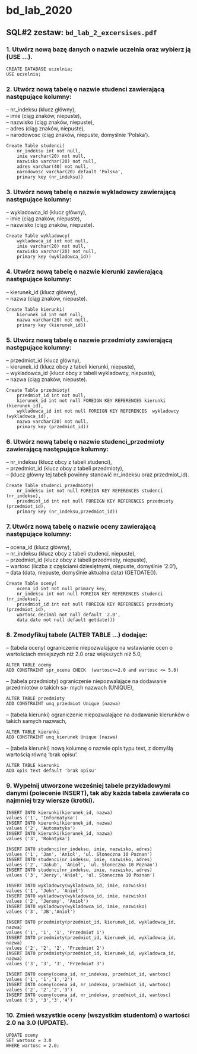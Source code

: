 # bd_lab_2020
## SQL#2 zestaw: `bd_lab_2_excersises.pdf`  
### 1. Utwórz nową bazę danych o nazwie uczelnia oraz wybierz ją (USE ...).

```
CREATE DATABASE uczelnia;
USE uczelnia;
```

### 2. Utwórz nową tabelę o nazwie studenci zawierającą następujące kolumny:
– nr_indeksu (klucz główny),           
– imie (ciąg znaków, niepuste),            
– nazwisko (ciąg znaków, niepuste),           
– adres (ciąg znaków, niepuste),            
– narodowosc (ciąg znaków, niepuste, domyślnie ‘Polska’).

```
Create Table studenci(
	nr_indeksu int not null,
	imie varchar(20) not null,
	nazwisko varchar(20) not null,
	adres varchar(40) not null,
	narodowosc varchar(20) default 'Polska',
	primary key (nr_indeksu))
```

### 3. Utwórz nową tabelę o nazwie wykladowcy zawierającą następujące kolumny:
– wykladowca_id (klucz główny),    
– imie (ciąg znaków, niepuste),    
– nazwisko (ciąg znaków, niepuste).

```
Create Table wykladowcy(
	wykladowca_id int not null,
	imie varchar(20) not null,
	nazwisko varchar(20) not null,
	primary key (wykladowca_id))
```

### 4. Utwórz nową tabelę o nazwie kierunki zawierającą następujące kolumny:
– kierunek_id (klucz główny),     
– nazwa (ciąg znaków, niepuste).

```
Create Table kierunki(
	kierunek_id int not null,
	nazwa varchar(20) not null,
	primary key (kierunek_id))
```

### 5. Utwórz nową tabelę o nazwie przedmioty zawierającą następujące kolumny:
– przedmiot_id (klucz główny),     
– kierunek_id (klucz obcy z tabeli kierunki, niepuste),    
– wykladowca_id (klucz obcy z tabeli wykladowcy, niepuste),    
– nazwa (ciąg znaków, niepuste).

```
Create Table przedmioty(
	przedmiot_id int not null,
	kierunek_id int not null FOREIGN KEY REFERENCES kierunki (kierunek_id), 
	wykladowca_id int not null FOREIGN KEY REFERENCES  wykladowcy (wykladowca_id),
	nazwa varchar(20) not null,
	primary key (przedmiot_id))
```

### 6. Utwórz nową tabelę o nazwie studenci_przedmioty zawierającą następujące kolumny:

– nr_indeksu (klucz obcy z tabeli studenci),   
– przedmiot_id (klucz obcy z tabeli przedmioty),   
– (klucz główny tej tabeli powinny stanowić nr_indeksu oraz przedmiot_id). 

```
Create Table studenci_przedmioty(
	nr_indeksu int not null FOREIGN KEY REFERENCES studenci (nr_indeksu),
	przedmiot_id int not null FOREIGN KEY REFERENCES przedmioty (przedmiot_id), 
	primary key (nr_indeksu,przedmiot_id))
```

### 7. Utwórz nową tabelę o nazwie oceny zawierającą następujące kolumny:
– ocena_id (klucz główny),   
– nr_indeksu (klucz obcy z tabeli studenci, niepuste),   
– przedmiot_id (klucz obcy z tabeli przedmioty, niepuste),   
– wartosc (liczba z częściami dziesiętnymi, niepuste, domyślnie ‘2.0’),   
– data (data, niepuste, domyślnie aktualna data) (GETDATE()).

```
Create Table oceny(
	ocena_id int not null primary key,
	nr_indeksu int not null FOREIGN KEY REFERENCES studenci (nr_indeksu),
	przedmiot_id int not null FOREIGN KEY REFERENCES przedmioty (przedmiot_id), 
	wartosc decimal not null default '2.0',
	data date not null default getdate())
```

### 8. Zmodyfikuj tabele (ALTER TABLE ...) dodając:
– (tabela oceny) ograniczenie niepozwalające na wstawianie ocen o wartościach mniejszych
niż 2.0 oraz większych niż 5.0,   

```
ALTER TABLE oceny
ADD CONSTRAINT spr_ocena CHECK  (wartosc>=2.0 and wartosc <= 5.0)
```

– (tabela przedmioty) ograniczenie niepozwalające na dodawanie przedmiotów o takich sa-
mych nazwach (UNIQUE),   

```
ALTER TABLE przedmioty
ADD CONSTRAINT unq_przedmiot Unique (nazwa)
```

– (tabela kierunki) ograniczenie niepozwalające na dodawanie kierunków o takich samych
nazwach,   

```
ALTER TABLE kierunki
ADD CONSTRAINT unq_kierunek Unique (nazwa)
```

– (tabela kierunki) nową kolumnę o nazwie opis typu text, z domyślą wartością równą
‘brak opisu’. 

```
ALTER TABLE kierunki
ADD opis text default 'brak opisu'
```


### 9. Wypełnij utworzone wcześniej tabele przykładowymi danymi (polecenie INSERT), tak aby każda tabela zawierała co najmniej trzy wiersze (krotki).

```
INSERT INTO kierunki(kierunek_id, nazwa)
values ('1', 'Informatyka')
INSERT INTO kierunki(kierunek_id, nazwa)
values ('2', 'Automatyka')
INSERT INTO kierunki(kierunek_id, nazwa)
values ('3', 'Robotyka')
```
```
INSERT INTO studenci(nr_indeksu, imie, nazwisko, adres)
values ('1', 'Jan', 'Anioł', 'ul. Słoneczna 10 Poznan')
INSERT INTO studenci(nr_indeksu, imie, nazwisko, adres)
values ('2', 'Jakub', 'Anioł', 'ul. Słoneczna 10 Poznan')
INSERT INTO studenci(nr_indeksu, imie, nazwisko, adres)
values ('3', 'Jerzy','Anioł', 'ul. Słoneczna 10 Poznan')
```
```
INSERT INTO wykladowcy(wykladowca_id, imie, nazwisko)
values ('1', 'John', 'Anioł')
INSERT INTO wykladowcy(wykladowca_id, imie, nazwisko)
values ('2', 'Jeremy', 'Anioł')
INSERT INTO wykladowcy(wykladowca_id, imie, nazwisko)
values ('3', 'JB','Anioł')
```
```
INSERT INTO przedmioty(przedmiot_id, kierunek_id, wykladowca_id, nazwa)
values ('1', '1', '1', 'Przedmiot 1')
INSERT INTO przedmioty(przedmiot_id, kierunek_id, wykladowca_id, nazwa)
values ('2', '2', '2', 'Przedmiot 2')
INSERT INTO przedmioty(przedmiot_id, kierunek_id, wykladowca_id, nazwa)
values ('3', '3', '3', 'Przedmiot 3')
```
```
INSERT INTO oceny(ocena_id, nr_indeksu, przedmiot_id, wartosc)
values ('1', '1','1','2')
INSERT INTO oceny(ocena_id, nr_indeksu, przedmiot_id, wartosc)
values ('2', '2','2','3')
INSERT INTO oceny(ocena_id, nr_indeksu, przedmiot_id, wartosc)
values ('3', '3','3','4')
```

### 10. Zmień wszystkie oceny (wszystkim studentom) o wartości 2.0 na 3.0 (UPDATE).

```
UPDATE oceny
SET wartosc = 3.0
WHERE wartosc = 2.0; 
```
